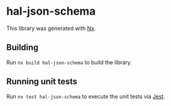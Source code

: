# hal-json-schema

This library was generated with [Nx](https://nx.dev).

## Building

Run `nx build hal-json-schema` to build the library.

## Running unit tests

Run `nx test hal-json-schema` to execute the unit tests via [Jest](https://jestjs.io).

